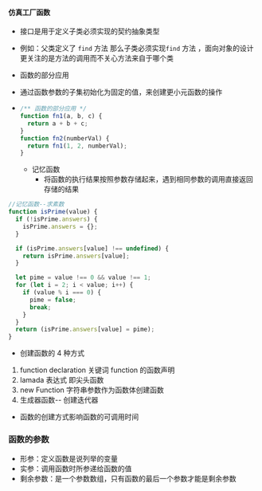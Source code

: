#### 仿真工厂函数

- 接口是用于定义子类必须实现的契约抽象类型
- 例如：父类定义了 `find` 方法 那么子类必须实现`find` 方法 ，面向对象的设计更关注的是方法的调用而不关心方法来自于哪个类
- 函数的部分应用
- 通过函数参数的子集初始化为固定的值，来创建更小元函数的操作
- ```js
  /** 函数的部分应用 */
  function fn1(a, b, c) {
    return a + b + c;
  }
  function fn2(numberVal) {
    return fn1(1, 2, numberVal);
  }
  ```

  - 记忆函数
    - 将函数的执行结果按照参数存储起来，遇到相同参数的调用直接返回存储的结果

```js
//记忆函数--求素数
function isPrime(value) {
  if (!isPrime.answers) {
    isPrime.answers = {};
  }

  if (isPrime.answers[value] !== undefined) {
    return isPrime.answers[value];
  }

  let pime = value !== 0 && value !== 1;
  for (let i = 2; i < value; i++) {
    if (value % i === 0) {
      pime = false;
      break;
    }
  }
  return (isPrime.answers[value] = pime);
}
```

- 创建函数的 4 种方式

1. function declaration 关键词 function 的函数声明
2. lamada 表达式 即尖头函数
3. new Function 字符串参数作为函数体创建函数
4. 生成器函数-- 创建迭代器

- 函数的创建方式影响函数的可调用时间

### 函数的参数

- 形参：定义函数是说列举的变量
- 实参：调用函数时所参递给函数的值
- 剩余参数：是一个参数数组，只有函数的最后一个参数才能是剩余参数
